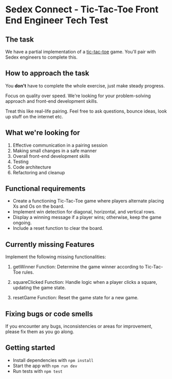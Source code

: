 # Sedex Connect - Tic-Tac-Toe Front End Engineer Tech Test

## The task

We have a partial implementation of a [tic-tac-toe](https://en.wikipedia.org/wiki/Tic-tac-toe) game. You'll pair with Sedex engineers to complete this.

## How to approach the task

You **don't** have to complete the whole exercise, just make steady progress.

Focus on quality over speed. We're looking for your problem-solving approach and front-end development skills.

Treat this like real-life pairing. Feel free to ask questions, bounce ideas, look up stuff on the internet etc.

## What we're looking for

1.  Effective communication in a pairing session
2.  Making small changes in a safe manner
3.  Overall front-end development skills
4.  Testing
5.  Code architecture
6.  Refactoring and cleanup

## Functional requirements

- Create a functioning Tic-Tac-Toe game where players alternate placing Xs and Os on the board.
- Implement win detection for diagonal, horizontal, and vertical rows.
- Display a winning message if a player wins; otherwise, keep the game ongoing.
- Include a reset function to clear the board.

## Currently missing Features

Implement the following missing functionalities:

1. getWinner Function: Determine the game winner according to Tic-Tac-Toe rules.

2. squareClicked Function: Handle logic when a player clicks a square, updating the game state.

3. resetGame Function: Reset the game state for a new game.

## Fixing bugs or code smells

If you encounter any bugs, inconsistencies or areas for improvement, please fix them as you go along.

## Getting started

- Install dependencies with `npm install`
- Start the app with `npm run dev`
- Run tests with `npm test`
